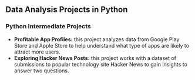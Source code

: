 ## Data Analysis Projects in Python
### Python Intermediate Projects
- **Profitable App Profiles:** this project analyzes data from Google Play Store and Apple Store to help understand what type of apps are likely to attract more users.
- **Exploring Hacker News Posts:** this project works with a dataset of submissions to popular technology site Hacker News to gain insights to answer two questions.
